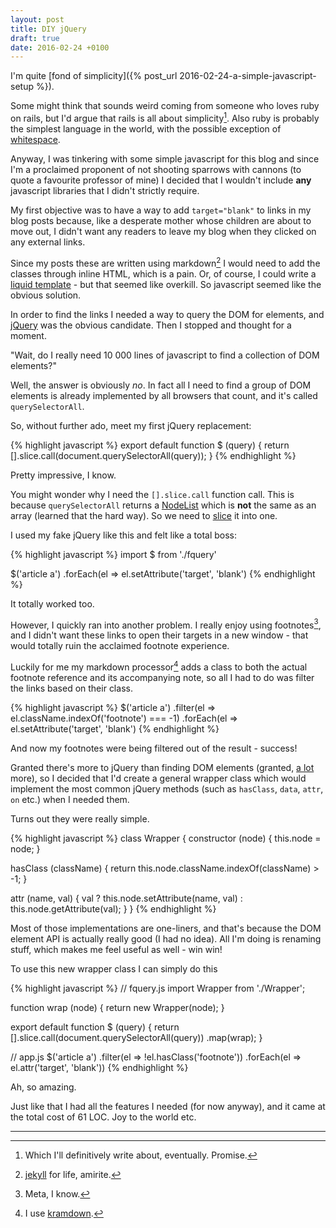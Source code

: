 ```yaml
---
layout: post
title: DIY jQuery
draft: true
date: 2016-02-24 +0100
---
```


I'm quite [fond of simplicity]({% post_url 2016-02-24-a-simple-javascript-setup %}). 

Some might think that sounds weird coming from someone who loves
ruby on rails, but I'd argue that rails is all about simplicity[^1]. 
Also ruby is probably the simplest language in the world, with the
possible exception of [whitespace]().

Anyway, I was tinkering with some simple javascript for this blog
and since I'm a proclaimed proponent of not shooting sparrows with
cannons (to quote a favourite professor of mine) I decided that I
wouldn't include **any** javascript libraries that I didn't strictly
require.

My first objective was to have a way to add `target="blank"` to links
in my blog posts because, like a desperate mother whose children are
about to move out, I didn't want any readers to leave my blog when
they clicked on any external links.

Since my posts these are written using markdown[^2] I would 
need to add the classes through inline HTML, which is a pain.
Or, of course, I could write a [liquid template]() - but that 
seemed like overkill. So javascript seemed like the obvious solution.

In order to find the links I needed a way to query the DOM for
elements, and [jQuery]() was the obvious candidate. Then I
stopped and thought for a moment.

"Wait, do I really need 10 000 lines of javascript to find a 
collection of DOM elements?"

Well, the answer is obviously *no*. In fact all I need to find a group
of DOM elements is already implemented by all browsers that count, and
it's called `querySelectorAll`.

So, without further ado, meet my first jQuery replacement:

{% highlight javascript %}
export default function $ (query) {
  return [].slice.call(document.querySelectorAll(query));
}
{% endhighlight %}

Pretty impressive, I know.

You might wonder why I need the `[].slice.call` function call. This
is because `querySelectorAll` returns a [NodeList](https://developer.mozilla.org/en-US/docs/Web/API/NodeList) which is **not**
the same as an array (learned that the hard way). So we need to 
[slice]() it into one.

I used my fake jQuery like this and felt like a total boss:

{% highlight javascript %}
import $ from './fquery'

$('article a')
.forEach(el => el.setAttribute('target', 'blank')
{% endhighlight %}

It totally worked too.

However, I quickly ran into another problem. I really enjoy 
using footnotes[^3], and I didn't want these links to open their
targets in a new window - that would totally ruin the acclaimed
footnote experience.

Luckily for me my markdown processor[^4] adds a class
to both the actual footnote reference and its accompanying note, so
all I had to do was filter the links based on their class.

{% highlight javascript %}
$('article a')
.filter(el => el.className.indexOf('footnote') === -1)
.forEach(el => el.setAttribute('target', 'blank')
{% endhighlight %}

And now my footnotes were being filtered out of the result - success!

Granted there's more to jQuery than finding DOM elements (granted, [a lot]() more), so I decided that I'd create a general wrapper class
which would implement the most common jQuery methods (such as 
`hasClass`, `data`, `attr`, `on` etc.) when I needed them.

Turns out they were really simple.

{% highlight javascript %}
class Wrapper {
  constructor (node) {
    this.node = node;
  }
  
  hasClass (className) {
    return this.node.className.indexOf(className) > -1;
  }

  attr (name, val) {
    val ? this.node.setAttribute(name, val) : this.node.getAttribute(val);
  }
}
{% endhighlight %}

Most of those implementations are one-liners, and that's because
the DOM element API is actually really good (I had no idea). All I'm
doing is renaming stuff, which makes me feel useful as well - win win!

To use this new wrapper class I can simply do this

{% highlight javascript %}
// fquery.js
import Wrapper from './Wrapper';

function wrap (node) {
  return new Wrapper(node);
}

export default function $ (query) {
  return  [].slice.call(document.querySelectorAll(query))
            .map(wrap);
}

// app.js
$('article a')
.filter(el => !el.hasClass('footnote'))
.forEach(el => el.attr('target', 'blank'))
{% endhighlight %}

Ah, so amazing. 

Just like that I had all the features I needed (for now anyway), 
and it came at the total cost of 61 LOC. Joy to the world etc.

---

[^1]: Which I'll definitively write about, eventually. Promise.
[^2]: [jekyll](https://jekyllrb.org) for life, amirite.
[^3]: Meta, I know.
[^4]: I use [kramdown](http://kramdown.gettalong.org/).
